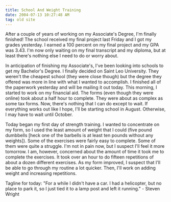 ```yaml
---
title: School And Weight Training
date: 2004-07-13 10:27:48 AM
tag: old site
---
```


After a couple of years of working on my Associate's Degree, I'm finally finished! The school received my final project last Friday and I got my grades yesterday. I earned a 100 percent on my final project and my GPA was 3.43. I'm now only waiting on my final transcript and my diploma, but at least there's nothing else I need to do or worry about.

In anticipation of finishing my Associate's, I've been looking into schools to get my Bachelor's Degree. I finally decided on Saint Leo University. They weren't the cheapest school (they were close though) but the degree they offered was more in line with what I wanted to accomplish. I finished all of the paperwork yesterday and will be mailing it out today. This morning, I started to work on my financial aid. The forms (even though they were online) took about a half hour to complete. They were about as complex as some tax forms. Now, there's nothing that I can do except to wait. If everything works out like I hope, I'll be starting school in August. Otherwise, I may have to wait until October.

Today began my first day of strength training. I wanted to concentrate on my form, so I used the least amount of weight that I could (five pound dumbbells [heck one of the barbells is at least ten pounds without any weights]). Some of the exercises were fairly easy to complete. Some of them were quite a struggle. I'm not in pain now, but I suspect I'll feel it more tomorrow. I am, however, concerned about the amount of time it took me to complete the exercises. It took over an hour to do fifteen repetitions of about a dozen different exercises. As my form improved, I suspect that I'll be able to go through my routine a lot quicker. Then, I'll work on adding weight and increasing repetitions.

Tagline for today: "For a while I didn't have a car. I had a helicopter, but no place to park it, so I just tied it to a lamp post and left it running." - Steven Wright
